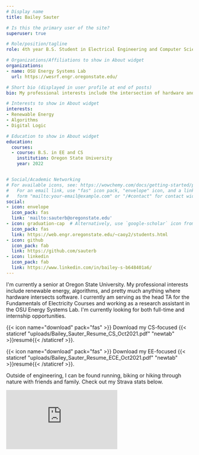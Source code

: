 ```yaml
---
# Display name
title: Bailey Sauter

# Is this the primary user of the site?
superuser: true

# Role/position/tagline
role: 4th year B.S. Student in Electrical Engineering and Computer Science

# Organizations/Affiliations to show in About widget
organizations:
- name: OSU Energy Systems Lab
  url: https://wesrf.engr.oregonstate.edu/

# Short bio (displayed in user profile at end of posts)
bio: My professional interests include the intersection of hardware and software, renewable energy, and algorithms.

# Interests to show in About widget
interests:
- Renewable Energy
- Algorithms
- Digital Logic

# Education to show in About widget
education:
  courses:
  - course: B.S. in EE and CS 
    institution: Oregon State University
    year: 2022


# Social/Academic Networking
# For available icons, see: https://wowchemy.com/docs/getting-started/page-builder/#icons
#   For an email link, use "fas" icon pack, "envelope" icon, and a link in the
#   form "mailto:your-email@example.com" or "/#contact" for contact widget.
social:
- icon: envelope
  icon_pack: fas
  link: 'mailto:sauterb@oregonstate.edu'
- icon: graduation-cap  # Alternatively, use `google-scholar` icon from `ai` icon pack
  icon_pack: fas
  link: https://web.engr.oregonstate.edu/~caoy2/students.html
- icon: github
  icon_pack: fab
  link: https://github.com/sauterb
- icon: linkedin
  icon_pack: fab
  link: https://www.linkedin.com/in/bailey-s-b648401a6/
---
```


I'm currently a senior at Oregon State University. My professional interests include renewable energy, algorithms, and pretty much anything where hardware intersects software. I currently am serving as the head TA for the Fundamentals of Electricity Courses and working as a research assistant in the OSU Energy Systems Lab. I'm currently looking for both full-time and internship opportunities.

{{< icon name="download" pack="fas" >}} Download my CS-focused {{< staticref "uploads/Bailey_Sauter_Resume_CS_Oct2021.pdf" "newtab" >}}resumé{{< /staticref >}}.

{{< icon name="download" pack="fas" >}} Download my EE-focused {{< staticref "uploads/Bailey_Sauter_Resume_ECE_Oct2021.pdf" "newtab" >}}resumé{{< /staticref >}}.

Outside of engineering, I can be found running, biking or hiking through nature with friends and family. Check out my Strava stats below.

<iframe height='160' width='300' frameborder='0' allowtransparency='true' scrolling='no' src='https://www.strava.com/athletes/40416505/activity-summary/0db4f37234352aa72ee0fa619d1cf1adff275362'></iframe>

